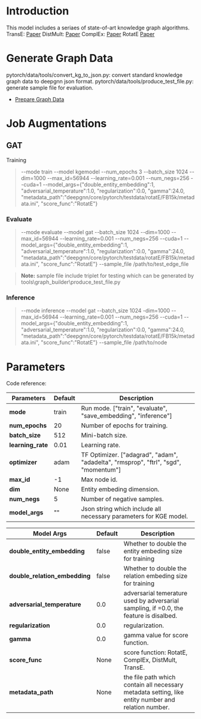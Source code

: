 # Introduction
This model includes a seriaes of state-of-art knowledge graph algorithms.
TransE: [Paper](https://papers.nips.cc/paper/5071-translating-embeddings-for-modeling-multi-relational-data)
DistMult: [Paper](https://arxiv.org/abs/1412.6575)
ComplEx: [Paper](https://arxiv.org/abs/1606.0635)
RotatE [Paper](https://arxiv.org/abs/1902.10197)

# Generate Graph Data
pytorch/data/tools/convert_kg_to_json.py: convert standard knowledge graph data to deepgnn json format.
pytorch/data/tools/produce_test_file.py: generate sample file for evaluation.
* [Prepare Graph Data](../../../docs/graph_engine/data_spec.rst)

# Job Augmentations
## GAT
Training
> --mode train --model kgemodel --num_epochs 3 --batch_size 1024 --dim=1000 --max_id=56944 --learning_rate=0.001 --num_negs=256 --cuda=1 --model_args={\"double_entity_embedding\":1, \"adversarial_temperature\":1.0, \"regularization\":0.0, \"gamma\":24.0, \"metadata_path\":\"deepgnn/core/pytorch/testdata/rotatE/FB15k/metadata.ini\", \"score_func\":\"RotatE\"}

### Evaluate
> --mode evaluate --model gat --batch_size 1024 --dim=1000 --max_id=56944 --learning_rate=0.001 --num_negs=256 --cuda=1 --model_args={\"double_entity_embedding\":1, \"adversarial_temperature\":1.0, \"regularization\":0.0, \"gamma\":24.0, \"metadata_path\":\"deepgnn/core/pytorch/testdata/rotatE/FB15k/metadata.ini\", \"score_func\":\"RotatE\"} --sample_file /path/to/test_edge_file

> __Note:__ sample file include triplet for testing which can be generated by  tools\graph_builder\produce_test_file.py

### Inference
> --mode inference --model gat --batch_size 1024 -dim=1000 --max_id=56944 --learning_rate=0.001 --num_negs=256 --cuda=1 --model_args={\"double_entity_embedding\":1, \"adversarial_temperature\":1.0, \"regularization\":0.0, \"gamma\":24.0, \"metadata_path\":\"deepgnn/core/pytorch/testdata/rotatE/FB15k/metadata.ini\", \"score_func\":\"RotatE\"} --sample_file /path/to/node

# Parameters

Code reference:

| Parameters | Default | Description |
| ----- | ----------- | ------- |
| **mode** | train | Run mode. ["train", "evaluate", "save_embedding", "inference"] |
| **num_epochs** | 20 | Number of epochs for training. |
| **batch_size** | 512 | Mini-batch size. |
| **learning_rate** | 0.01 | Learning rate. |
| **optimizer** | adam | TF Optimizer. ["adagrad", "adam", "adadelta", "rmsprop", "ftrl", "sgd", "momentum"] |
| **max_id** | -1 | Max node id. |
| **dim** | None | Entity embeding dimension. |
| **num_negs** | 5| Number of negative samples. |
| **model_args** | "" | Json string which include all necessary parameters for KGE model. |


| Model Args | Default | Description |
| ----- | ----------- | ------- |
| **double_entity_embedding** | false | Whether to double the entity embeding size for training |
| **double_relation_embedding** | false | Whether to double the relation embeding size for training |
| **adversarial_temperature** | 0.0 | adversarial temerature used by adversarial sampling, if =0.0, the feature is disalbed.|
| **regularization** | 0.0 | regularization.|
| **gamma** | 0.0 | gamma value for score function.|
| **score_func** | None | score function: RotatE, ComplEx, DistMult, TransE.|
| **metadata_path** | None | the file path which contain all necessary metadata setting, like entity number and relation number.|